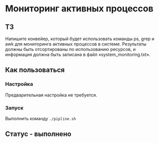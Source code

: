 # Мониторинг активных процессов
## ТЗ
Напишите конвейер, который будет использовать команды ps, grep и awk 
для мониторинга активных процессов в системе. Результаты должны быть 
отсортированы по использованию ресурсов, и информация должна быть записана 
в файл «system_monitoring.txt».

## Как пользоваться
### Настройка
Предварительная настройка не требуется.

### Запуск
Выполнить команду `./pipline.sh`

## Статус - выполнено